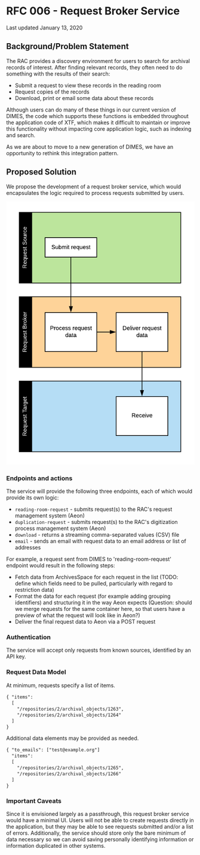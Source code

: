 # RFC 006 - Request Broker Service

Last updated January 13, 2020

## Background/Problem Statement

The RAC provides a discovery environment for users to search for archival records of interest. After finding relevant records, they often need to do something with the results of their search:
- Submit a request to view these records in the reading room
- Request copies of the records
- Download, print or email some data about these records

Although users can do many of these things in our current version of DIMES, the code which supports these functions is embedded throughout the application code of XTF, which makes it difficult to maintain or improve this functionality without impacting core application logic, such as indexing and search.

As we are about to move to a new generation of DIMES, we have an opportunity to rethink this integration pattern.

## Proposed Solution

We propose the development of a request broker service, which would encapsulates the logic required to process requests submitted by users.

![request broker diagram](006-request-broker.png)

### Endpoints and actions
The service will provide the following three endpoints, each of which would provide its own logic:
- `reading-room-request` - submits request(s) to the RAC's request management system (Aeon)
- `duplication-request` - submits request(s) to the RAC's digitization process management system (Aeon)
- `download` - returns a streaming comma-separated values (CSV) file
- `email` - sends an email with request data to an email address or list of addresses

For example, a request sent from DIMES to 'reading-room-request' endpoint would result in the following steps:
<!-- - Check if the user attempting to submit the requests is authenticated in Aeon (TBD if this is technically possible) -->
- Fetch data from ArchivesSpace for each request in the list (TODO: define which fields need to be pulled, particularly with regard to restriction data)
- Format the data for each request (for example adding grouping identifiers) and structuring it in the way Aeon expects (Question: should we merge requests for the same container here, so that users have a preview of what the request will look like in Aeon?)
- Deliver the final request data to Aeon via a POST request

### Authentication
The service will accept only requests from known sources, identified by an API key.

### Request Data Model

At minimum, requests specify a list of items.

```
{ "items":
  [
    "/repositories/2/archival_objects/1263",
    "/repositories/2/archival_objects/1264"
  ]
}
```

Additional data elements may be provided as needed.

```
{ "to_emails": ["test@example.org"]
  "items":
  [
    "/repositories/2/archival_objects/1265",
    "/repositories/2/archival_objects/1266"
  ]
}
```

### Important Caveats
Since it is envisioned largely as a passthrough, this request broker service would have a minimal UI. Users will not be able to create requests directly in the application, but they may be able to see requests submitted and/or a list of errors. Additionally, the service should store only the bare minimum of data necessary so we can avoid saving personally identifying information or information duplicated in other systems.
